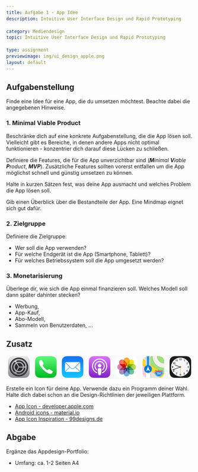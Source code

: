```yaml
---
title: Aufgabe 1 - App Idee
description: Intuitive User Interface Design und Rapid Prototyping

category: Mediendesign
topic: Intuitive User Interface Design und Rapid Prototyping

type: assignment
previewimage: img/ui_design_apple.png
layout: default
---
```


## Aufgabenstellung

Finde eine Idee für eine App, die du umsetzen möchtest. Beachte dabei die angegebenen Hinweise.

### 1. Minimal Viable Product

Beschränke dich auf eine konkrete Aufgabenstellung, die die App lösen soll. Vielleicht gibt es Bereiche, in denen andere Apps nicht optimal funktionieren - konzentrier dich darauf diese Lücken zu schließen. 

Definiere die Features, die für die App unverzichtbar sind (_**M**inimal **V**iable **P**roduct_, _**MVP**_). Zusätzliche Features sollten vorerst entfallen um die App möglichst schnell und günstig umsetzen zu können.

Halte in kurzen Sätzen fest, was deine App ausmacht und welches Problem die App lösen soll.

Gib einen Überblick über die Bestandteile der App. Eine Mindmap eignet sich gut dafür.

### 2. Zielgruppe

Definiere die Zielgruppe:

- Wer soll die App verwenden?
- Für welche Endgerät ist die App (Smartphone, Tablett)?
- Für welches Betriebssystem soll die App umgesetzt werden?

### 3. Monetarisierung

Überlege dir, wie sich die App einmal finanzieren soll. Welches Modell soll dann später dahinter stecken?
- Werbung,
- App-Kauf, 
- Abo-Modell, 
- Sammeln von Benutzerdaten, ...


## Zusatz

![Designing Intuitive User Experiences](img/ui_design_apple_icons.png)

Erstelle ein Icon für deine App. Verwende dazu ein Programm deiner Wahl. Halte dich dabei schon an die Design-Richtlinien der jeweiligen Plattform.

- [App Icon - developer.apple.com](https://developer.apple.com/design/human-interface-guidelines/ios/icons-and-images/app-icon/)
- [Android icons - material.io](https://material.io/design/platform-guidance/android-icons.html)
- [App Icon Inspiration - 99designs.de](https://99designs.de/blog/design-kreativitaet/app-icon-inspiration/)


## Abgabe
Ergänze das Appdesign-Portfolio:
- Umfang: ca. 1-2 Seiten A4

